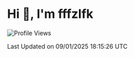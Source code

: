 # Hi 👋, I'm fffzlfk

<!--START_SECTION:waka-->
![Profile Views](http://img.shields.io/badge/Profile%20Views-0-blue)


 Last Updated on 09/01/2025 18:15:26 UTC
<!--END_SECTION:waka-->
